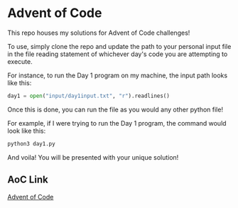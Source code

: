 # Advent of Code
This repo houses my solutions for Advent of Code challenges!

To use, simply clone the repo and update the path to your personal input file in the file reading statement of whichever day's code you are attempting to execute.

For instance, to run the Day 1 program on my machine, the input path looks like this:

``` python
day1 = open("input/day1input.txt", "r").readlines()
```

Once this is done, you can run the file as you would any other python file!

For example, if I were trying to run the Day 1 program, the command would look like this:
```bash
python3 day1.py
```

And voila! You will be presented with your unique solution!

## AoC Link
[Advent of Code](https://adventofcode.com/)
